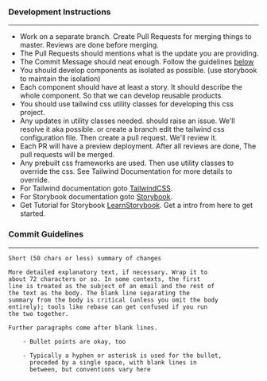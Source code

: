 ### Development Instructions

---
- Work on a separate branch. Create Pull Requests for merging things to master. Reviews are done before merging.
- The Pull Requests should mentions what is the update you are providing.
- The Commit Message should neat enough. Follow the guidelines [below](#commit)
- You should develop components as isolated as possible. (use storybook to maintain the isolation)
- Each component should have at least a story. It should describe the whole component. So that we can develop reusable products.
- You should use tailwind css utility classes for developing this css project.
- Any updates in utility classes needed. should raise an issue. We'll resolve it aka possible. or create a branch edit the tailwind css configuration file. Then create a pull request. We'll review it. 
- Each PR will have a preview deployment. After all reviews are done, The pull requests will be merged.
- Any prebuilt css frameworks are used. Then use utility classes to override the css. See Tailwind Documentation for more details to override.
- For Tailwind documentation goto [TailwindCSS](https://tailwindcss.com/).
- For Storybook documentation goto [Storybook](https://tailwindcss.com/).
- Get Tutorial for Storybook [LearnStorybook](https://www.learnstorybook.com/). Get a intro from here to get started.

<h3 id="commit">Commit Guidelines</h3>

---
```
Short (50 chars or less) summary of changes

More detailed explanatory text, if necessary. Wrap it to
about 72 characters or so. In some contexts, the first
line is treated as the subject of an email and the rest of
the text as the body. The blank line separating the
summary from the body is critical (unless you omit the body
entirely); tools like rebase can get confused if you run
the two together.

Further paragraphs come after blank lines.

    - Bullet points are okay, too

    - Typically a hyphen or asterisk is used for the bullet,
      preceded by a single space, with blank lines in
      between, but conventions vary here
```